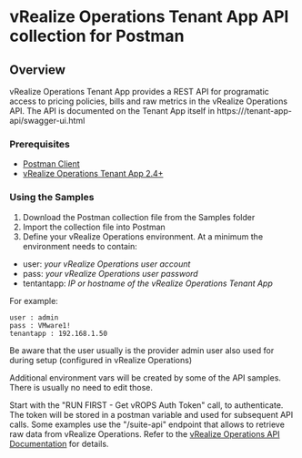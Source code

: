 
# vRealize Operations Tenant App API collection for Postman


## Overview

vRealize Operations Tenant App provides a REST API for programatic access to pricing policies, bills and raw metrics in the vRealize Operations API.
The API is documented on the Tenant App itself in https://<tenantapp>/tenant-app-api/swagger-ui.html

### Prerequisites

* [Postman Client](https://www.getpostman.com/)
* [vRealize Operations Tenant App 2.4+](https://marketplace.vmware.com/vsx/solutions/management-pack-for-vcloud-director#resources)

### Using the Samples

1. Download the Postman collection file from the Samples folder
2. Import the collection file into Postman
3. Define your vRealize Operations environment.  At a minimum the environment needs to contain:

  * user: *your vRealize Operations user account*
  * pass: *your vRealize Operations user password*
  * tentantapp: *IP or hostname of the vRealize Operations Tenant App*

For example:

```
user : admin
pass : VMware1!
tenantapp : 192.168.1.50
```
Be aware that the user usually is the provider admin user also used for during setup (configured in vRealize Operations)

Additional environment vars will be created by some of the API samples.  There is usually no need to edit those.

Start with the "RUN FIRST - Get vROPS Auth Token" call, to authenticate. The token will be stored in a postman variable and used for subsequent API calls.
Some examples use the "/suite-api" endpoint that allows to retrieve raw data from vRealize Operations. Refer to the [vRealize Operations API Documentation](https://code.vmware.com/apis/364/vrealize-operations) for details.
